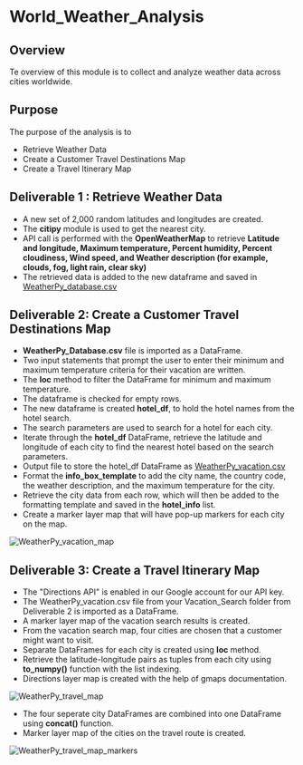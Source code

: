 # World_Weather_Analysis

## Overview

Te overview of this module is to collect and analyze weather data across cities worldwide.
## Purpose

The purpose of the analysis is to 
  - Retrieve Weather Data
  - Create a Customer Travel Destinations Map
  - Create a Travel Itinerary Map
## Deliverable 1 : Retrieve Weather Data

  - A new set of 2,000 random latitudes and longitudes are created.
  - The **citipy** module is used to get the nearest city.
  - API call is performed with the **OpenWeatherMap** to retrieve **Latitude and longitude, Maximum temperature, Percent humidity, Percent cloudiness, Wind speed, and Weather description (for example, clouds, fog, light rain, clear sky)**
  - The retrieved data is added to the new dataframe and saved in [WeatherPy_database.csv](https://github.com/tkiruthika/World_Weather_Analysis/files/8009838/WeatherPy_database.csv)
  
## Deliverable 2: Create a Customer Travel Destinations Map

  - **WeatherPy_Database.csv** file is imported as a DataFrame.
  - Two input statements that prompt the user to enter their minimum and maximum temperature criteria for their vacation are written.
  - The **loc** method to filter the DataFrame for minimum and maximum temperature.
  - The dataframe is checked for empty rows.
  - The new dataframe is created **hotel_df**, to hold the hotel names from the hotel search.
  - The search parameters are used to search for a hotel for each city.
  - Iterate through the **hotel_df** DataFrame, retrieve the latitude and longitude of each city to find the nearest hotel based on the search parameters.
  - Output file to store the hotel_df DataFrame as [WeatherPy_vacation.csv](https://github.com/tkiruthika/World_Weather_Analysis/files/8009860/WeatherPy_vacation.csv)
  - Format the **info_box_template** to add the city name, the country code, the weather description, and the maximum temperature for the city.
  - Retrieve the city data from each row, which will then be added to the formatting template and saved in the **hotel_info** list.
  - Create a marker layer map that will have pop-up markers for each city on the map.
  
  ![WeatherPy_vacation_map](https://user-images.githubusercontent.com/95719819/152675069-e0ca3007-9e91-48f1-8020-7f2d816475c8.png)
  
 ## Deliverable 3: Create a Travel Itinerary Map
  - The "Directions API" is enabled in our Google account for our API key.
  - The WeatherPy_vacation.csv file from your Vacation_Search folder from Deliverable 2 is imported as a DataFrame.
  - A marker layer map of the vacation search results is created.
  - From the vacation search map, four cities are chosen that a customer might want to visit.
  - Separate DataFrames for each city is created using **loc** method.
  - Retrieve the latitude-longitude pairs as tuples from each city using **to_numpy()** function with the list indexing.
  - Directions layer map is created with the help of gmaps documentation.
   
 ![WeatherPy_travel_map](https://user-images.githubusercontent.com/95719819/152675426-56212cd9-af63-4eb6-b552-d3e8c0e722db.png)

  - The four seperate city DataFrames are combined into one DataFrame using **concat()** function.
  - Marker layer map of the cities on the travel route is created.
  
  ![WeatherPy_travel_map_markers](https://user-images.githubusercontent.com/95719819/152675517-b57a912b-8268-4858-97be-4bc335375d17.png)
